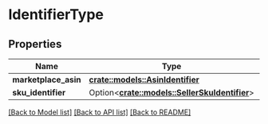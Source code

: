 # IdentifierType

## Properties

Name | Type | Description | Notes
------------ | ------------- | ------------- | -------------
**marketplace_asin** | [**crate::models::AsinIdentifier**](ASINIdentifier.md) |  | 
**sku_identifier** | Option<[**crate::models::SellerSkuIdentifier**](SellerSKUIdentifier.md)> |  | [optional]

[[Back to Model list]](../README.md#documentation-for-models) [[Back to API list]](../README.md#documentation-for-api-endpoints) [[Back to README]](../README.md)


